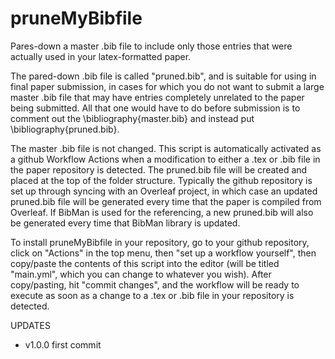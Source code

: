 # pruneMyBibfile
Pares-down a master .bib file to include only those entries that were actually used in your latex-formatted paper. 

The pared-down .bib file is called "pruned.bib", and is suitable for using in final paper submission, in cases for which you do not want to submit a large master .bib file that may have entries completely unrelated to the paper being submitted.  All that one would have to do before submission is to comment out the \bibliography{master.bib} and instead put \bibliography{pruned.bib}. 

The master .bib file is not changed.  This script is automatically activated as a github Workflow Actions when a modification to either a .tex or .bib file in the paper repository is detected. The pruned.bib file will be created and placed at the top of the folder structure.  Typically the github repository is set up through syncing with an Overleaf project, in which case an updated pruned.bib file will be generated every time that the paper is compiled from Overleaf. If BibMan is used for the referencing, a new pruned.bib will also be generated every time that BibMan library is updated.  

To install pruneMyBibfile in your repository, go to your github repository, click on "Actions" in the top menu, then "set up a workflow yourself", then copy/paste the contents of this script into the editor (will be titled "main.yml", which you can change to whatever you wish).  After copy/pasting, hit "commit changes", and the workflow will be ready to execute as soon as a change to a .tex or .bib file in your repository is detected. 

UPDATES

* v1.0.0  first commit
